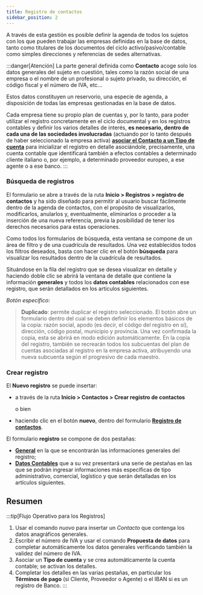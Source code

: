 ```yaml
---
title: Registro de contactos
sidebar_position: 2
---
```


A través de esta gestión es posible definir la agenda de todos los sujetos con los que pueden trabajar las empresas definidas en la base de datos, tanto como titulares de los documentos del ciclo activo/pasivo/contable como simples direcciones y referencias de sedes alternativas.

:::danger[Atención]
La parte general definida como **Contacto** acoge solo los datos generales del sujeto en cuestión, tales como la razón social de una empresa o el nombre de un profesional o sujeto privado, su dirección, el código fiscal y el número de IVA, etc...

Estos datos constituyen un reservorio, una especie de agenda, a disposición de todas las empresas gestionadas en la base de datos.

Cada empresa tiene su propio plan de cuentas y, por lo tanto, para poder utilizar el registro concretamente en el ciclo documental y en los registros contables y definir los varios detalles de interés, **es necesario, dentro de cada una de las sociedades involucradas** (actuando por lo tanto después de haber seleccionado la empresa activa) [**asociar el Contacto a un Tipo de cuenta**](/docs/erp-home/registers/contacts/create-new-contact/accounting-data/accounting-data-intro) para inicializar el registro en detalle asociándole, precisamente, una cuenta contable que identificará también a efectos contables a determinado cliente italiano o, por ejemplo, a determinado proveedor europeo, a ese agente o a ese banco.
:::

### Búsqueda de registros

El formulario se abre a través de la ruta **Inicio > Registros > registro de contactos** y ha sido diseñado para permitir al usuario buscar fácilmente dentro de la agenda de contactos, con el propósito de visualizarlos, modificarlos, anularlos y, eventualmente, eliminarlos o proceder a la inserción de una nueva referencia, previa la posibilidad de tener los derechos necesarios para estas operaciones.

Como todos los formularios de búsqueda, esta ventana se compone de un área de filtro y de una cuadrícula de resultados. Una vez establecidos todos los filtros deseados, basta con hacer clic en el botón **búsqueda** para visualizar los resultados dentro de la cuadrícula de resultados.

Situándose en la fila del registro que se desea visualizar en detalle y haciendo doble clic se abrirá la ventana de detalle que contiene la información **generales** y todos los **datos contables** relacionados con ese registro, que serán detallados en los artículos siguientes.

*Botón específico*:  
> **Duplicado**: permite duplicar el registro seleccionado. El botón abre un formulario dentro del cual se deben definir los elementos básicos de la copia: razón social, apodo (es decir, el código del registro en sí), dirección, código postal, municipio y provincia. Una vez confirmada la copia, esta se abrirá en modo edición automáticamente. En la copia del registro, también se recrearán todos los subcuentas del plan de cuentas asociadas al registro en la empresa activa, atribuyendo una nueva subcuenta según el progresivo de cada maestro.

### Crear registro

El **Nuevo registro** se puede insertar:

- a través de la ruta **Inicio > Contactos > Crear registro de contactos**

   o bien

- haciendo clic en el botón **nuevo**, dentro del formulario **[Registro de contactos](/docs/erp-home/registers/contacts/registers-management)**.

El formulario **registro** se compone de dos pestañas:
- **[General](/docs/erp-home/registers/contacts/create-new-contact/general)** en la que se encontrarán las informaciones generales del registro;
- **[Datos Contables](/docs/erp-home/registers/contacts/create-new-contact/accounting-data/accounting-data-intro)** que a su vez presentará una serie de pestañas en las que se podrán ingresar informaciones más específicas de tipo administrativo, comercial, logístico y que serán detalladas en los artículos siguientes.

## Resumen
:::tip[Flujo Operativo para los Registros]
1. Usar el comando *nuovo* para insertar un *Contacto* que contenga los datos anagráficos generales.
2. Escribir el número de IVA y usar el comando **Propuesta de datos** para completar automáticamente los datos generales verificando también la validez del número de IVA. 
3. Asociar un **Tipo de cuenta** y se crea automáticamente la cuenta contable; se activan los detalles.
4. Completar los detalles en las varias pestañas, en particular los **Términos de pago** (si Cliente, Proveedor o Agente) o el IBAN si es un registro de Banco.
:::